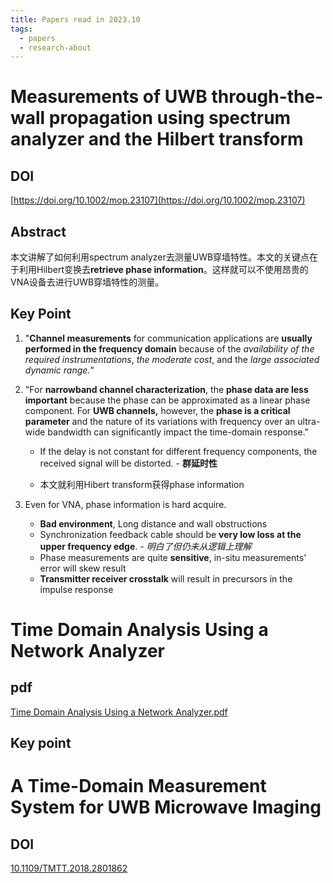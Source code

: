 ```yaml
---
title: Papers read in 2023.10
tags:
  - papers
  - research-about
---
```


# Measurements of UWB through-the-wall propagation using spectrum analyzer and the Hilbert transform

## DOI

[https://doi.org/10.1002/mop.23107](https://doi.org/10.1002/mop.23107)
## Abstract

本文讲解了如何利用spectrum analyzer去测量UWB穿墙特性。本文的关键点在于利用Hilbert变换去**retrieve phase information**。这样就可以不使用昂贵的VNA设备去进行UWB穿墙特性的测量。

## Key Point

1. "**Channel measurements** for communication applications are **usually performed in the frequency domain** because of the *availability of the required instrumentations*, *the moderate cost*, and the *large associated dynamic range.*"

2. "For **narrowband channel characterization**, the **phase data are less important** because the phase can be approximated as a linear phase component. For **UWB channels,** however, the **phase is a critical parameter** and the nature of its variations with frequency over an ultra-wide bandwidth can significantly impact the time-domain response."

	* If the delay is not constant for different frequency components, the received signal will be distorted. - **群延时性**

	* 本文就利用Hibert transform获得phase information

4. Even for VNA, phase information is hard acquire. 
	* **Bad environment**, Long distance and wall obstructions
	* Synchronization feedback cable should be **very low loss at the upper frequency edge**. - *明白了但仍未从逻辑上理解*
	* Phase measurements are quite **sensitive**, in-situ measurements' error will skew result
	* **Transmitter receiver crosstalk** will result in precursors in the impulse response




# Time Domain Analysis Using a Network Analyzer


## pdf

[Time Domain Analysis Using a Network Analyzer.pdf](https://pinktalk.online/research_career/attachments/Time%20Domain%20Analysis%20Using%20a%20Network%20Analyzer.pdf)


## Key point



# A Time-Domain Measurement System for UWB Microwave Imaging


## DOI

[10.1109/TMTT.2018.2801862](https://doi.org/10.1109/TMTT.2018.2801862)

